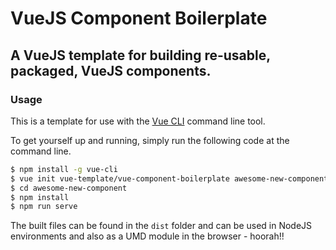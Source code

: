 # VueJS Component Boilerplate
## A VueJS template for building re-usable, packaged, VueJS components.

### Usage

This is a template for use with the [Vue CLI](https://github.com/vuejs/vue-cli) command line tool.

To get yourself up and running, simply run the following code at the command line.

```bash
$ npm install -g vue-cli
$ vue init vue-template/vue-component-boilerplate awesome-new-component
$ cd awesome-new-component
$ npm install
$ npm run serve
```

The built files can be found in the `dist` folder and can be used in NodeJS environments and also as a UMD module in the browser - hoorah!!
